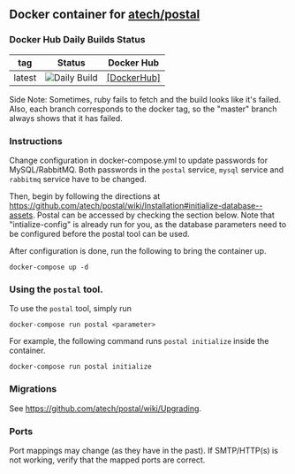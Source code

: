 ## Docker container for [atech/postal](https://github.com/atech/postal)

### Docker Hub Daily Builds Status

| tag           | Status                                                                                                                                   | Docker Hub                                                    |
| ------------- | ---------------------------------------------------------------------------------------------------------------------------------------- | ------------------------------------------------------------- |
| latest        | ![Daily Build](https://app.codeship.com/projects/aef32ad0-1807-0135-b213-7e299b644564/status?branch=latest)                              | [\[DockerHub\]](https://hub.docker.com/r/alinuxninja/postal/) |

Side Note: Sometimes, ruby fails to fetch and the build looks like it's failed. Also, each branch corresponds to the docker tag, so the "master" branch always shows that it has failed.

### Instructions
Change configuration in docker-compose.yml to update passwords for MySQL/RabbitMQ.
Both passwords in the `postal` service, `mysql` service and `rabbitmq` service have to be changed.

Then, begin by following the directions at https://github.com/atech/postal/wiki/Installation#initialize-database--assets.
Postal can be accessed by checking the section below. Note that "intialize-config" is already run for you, as the database parameters need to be configured before the postal tool can be used.

After configuration is done, run the following to bring the container up.
```
docker-compose up -d
```
### Using the `postal` tool.
To use the `postal` tool, simply run
```
docker-compose run postal <parameter>
```
For example, the following command runs `postal initialize` inside the container.
```
docker-compose run postal initialize
```

### Migrations
See https://github.com/atech/postal/wiki/Upgrading.

### Ports
Port mappings may change (as they have in the past). If SMTP/HTTP(s) is not working, verify that the mapped ports are correct.
